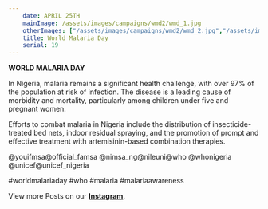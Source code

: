 ```yaml
---
    date: APRIL 25TH
    mainImage: /assets/images/campaigns/wmd2/wmd_1.jpg
    otherImages: ["/assets/images/campaigns/wmd2/wmd_2.jpg","/assets/images/campaigns/wmd2/wmd_3.jpg","/assets/images/campaigns/wmd2/wmd_4.jpg", "/assets/images/campaigns/wmd2/wmd_5.jpg", "/assets/images/campaigns/wmd2/wmd_6.jpg"]
    title: World Malaria Day
    serial: 19
---
```


**WORLD MALARIA DAY**

In Nigeria, malaria remains a significant health challenge, with over 97% of the population at risk of infection. The disease is a leading cause of morbidity and mortality, particularly among children under five and pregnant women. 

Efforts to combat malaria in Nigeria include the distribution of insecticide-treated bed nets, indoor residual spraying, and the promotion of prompt and effective treatment with artemisinin-based combination therapies.

@youifmsa@official_famsa @nimsa_ng@nileuni@who
@whonigeria @unicef@unicef_nigeria

#worldmalariaday #who #malaria #malariaawareness


View more Posts on our [**Instagram**](https://www.instagram.com/nileunimsa).